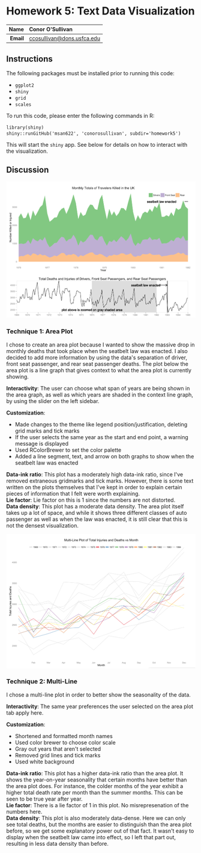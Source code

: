 Homework 5: Text Data Visualization
==============================

| **Name**  | Conor O'Sullivan  |
|----------:|:-------------|
| **Email** | ccosullivan@dons.usfca.edu |

## Instructions ##

The following packages must be installed prior to running this code:

- `ggplot2`
- `shiny`
- `grid`
- `scales`


To run this code, please enter the following commands in R:

```
library(shiny)
shiny::runGitHub('msan622', 'conorosullivan', subdir='homework5')
```

This will start the `shiny` app. See below for details on how to interact with the visualization.

## Discussion ##

![IMAGE](AreaPlot.png)

### Technique 1: Area Plot

I chose to create an area plot because I wanted to show the massive drop in monthly deaths that took place when the seatbelt law was enacted. I also decided to add more information by using the data's separation of driver, front seat passenger, and rear seat passenger deaths. The plot below the area plot is a line graph that gives context to what the area plot is currently showing. 

**Interactivity**:
The user can choose what span of years are being shown in the area graph, as well as which years are shaded in the context line graph, by using the slider on the left sidebar.

**Customization**:
- Made changes to the theme like legend position/justification, deleting grid marks and tick marks
- If the user selects the same year as the start and end point, a warning message is displayed
- Used RColorBrewer to set the color palette
- Added a line segment, text, and arrow on both graphs to show when the seatbelt law was enacted

**Data-ink ratio**: This plot has a moderately high data-ink ratio, since I've removed extraneous gridmarks and tick marks. However, there is some text written on the plots themselves that I've kept in order to explain certain pieces of information that I felt were worth explaining.  
**Lie factor**: Lie factor on this is 1 since the numbers are not distorted.  
**Data density**: This plot has a moderate data density. The area plot itself takes up a lot of space, and while it shows three different classes of auto passenger as well as when the law was enacted, it is still clear that this is not the densest visualization.

![IMAGE](multiline.png)

### Technique 2: Multi-Line

I chose a multi-line plot in order to better show the seasonality of the data.

**Interactivity**:
The same year preferences the user selected on the area plot tab apply here.

**Customization**:
- Shortened and formatted month names
- Used color brewer to choose color scale
- Gray out years that aren't selected
- Removed grid lines and tick marks
- Used white background

**Data-ink ratio**: This plot has a higher data-ink ratio than the area plot. It shows the year-on-year seasonality that certain months have better than the area plot does. For instance, the colder months of the year exhibit a higher total death rate per month than the summer months. This can be seen to be true year after year.  
**Lie factor**: There is a lie factor of 1 in this plot. No misrepresenation of the numbers here.  
**Data density**: This plot is also moderately data-dense. Here we can only see total deaths, but the months are easier to distinguish than the area plot before, so we get some explanatory power out of that fact. It wasn't easy to display when the seatbelt law came into effect, so I left that part out, resulting in less data density than before.

